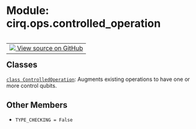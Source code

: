 <div itemscope itemtype="http://developers.google.com/ReferenceObject">
<meta itemprop="name" content="cirq.ops.controlled_operation" />
<meta itemprop="path" content="Stable" />
<meta itemprop="property" content="TYPE_CHECKING"/>
</div>

# Module: cirq.ops.controlled_operation

<!-- Insert buttons and diff -->

<table class="tfo-notebook-buttons tfo-api" align="left">

<td>
  <a target="_blank" href="https://github.com/quantumlib/cirq/tree/master/cirq/ops/controlled_operation.py">
    <img src="https://www.tensorflow.org/images/GitHub-Mark-32px.png" />
    View source on GitHub
  </a>
</td>
</table>







## Classes

[`class ControlledOperation`](../../cirq/ops/ControlledOperation.md): Augments existing operations to have one or more control qubits.

## Other Members

* `TYPE_CHECKING = False` <a id="TYPE_CHECKING"></a>
